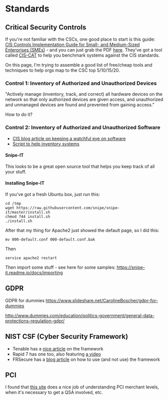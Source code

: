 # Standards

Critical Security Controls
--------
If you're not familiar with the CSCs, one good place to start is this guide: [CIS Controls Implementation Guide for Small- and Medium-Sized Enterprises (SMEs)](https://www.cisecurity.org/white-papers/cis-controls-sme-guide/) - and you can just grab the PDF [here](https://www.cisecurity.org/wp-content/uploads/2017/09/CIS-Controls-Guide-for-SMEs.pdf).  They've got a tool called [CIS-CAT](https://learn.cisecurity.org/cis-cat-landing-page) to help you benchmark systems against the CIS standards.

On this page, I'm trying to assemble a good list of free/cheap tools and techniques to help orgs map to the CSC top 5/10/15/20.

### Control 1: Inventory of Authorized and Unauthorized Devices

"Actively manage (inventory, track, and correct) all hardware devices on the network so that only authorized devices are given access, and unauthorized and unmanaged devices are found and prevented from gaining access."

How to do it?

### Control 2: Inventory of Authorized and Unauthorized Software

* [CIS blog article on keeping a watchful eye on software](https://www.cisecurity.org/keeping-a-watchful-eye-on-software/?utm_campaign=Controls&utm_source=hs_email&utm_medium=email&utm_content=58833125&_hsenc=p2ANqtz-9gG2ml8z1d7HhLt1Zhb6pGRdx82H3TgaUGzOBsJS9q4DLjiKkAloj5VPLMbI65b1ZMwbU24MSpwO9srPJ-6ZcZNL-ryQ&_hsmi=58833125)
* [Script to help inventory systems](https://github.com/CIS-CERT/CIS-ESP)

#### Snipe-IT
This looks to be a great open source tool that helps you keep track of all your stuff.

#### Installing Snipe-IT
If you've got a fresh Ubuntu box, just run this:

````
cd /tmp
wget https://raw.githubusercontent.com/snipe/snipe-it/master/install.sh
chmod 744 install.sh
./install.sh
````

After that my thing for Apache2 just showed the default page, so I did this:

`mv 000-default.conf 000-default.conf.bak`

Then

`service apache2 restart`

Then import some stuff - see here for some samples: https://snipe-it.readme.io/docs/importing

GDPR
-------

GDPR for dummies
https://www.slideshare.net/CarolineBoscher/gdpr-for-dummies

http://www.dummies.com/education/politics-government/general-data-protections-regulation-gdpr/

NIST CSF (Cyber Security Framework)
--------
* Tenable has a [nice article](https://www.tenable.com/blog/understanding-nist-s-cybersecurity-framework) on the framework
* Rapid 7 has one too, also featuring [a video](https://www.rapid7.com/resources/nist-cybersecurity-framework-explained/)
* FRSecure has a [blog article](https://frsecure.com/blog/how-to-use-and-not-use-the-nist-csf/) on how to use (and not use) the framework

PCI
-------
I found that [this site](http://blog.securitymetrics.com/2016/10/how-do-merchant-levels-determine-pci.html) does a nice job of understanding PCI merchant levels, when it's necessary to get a QSA involved, etc.
